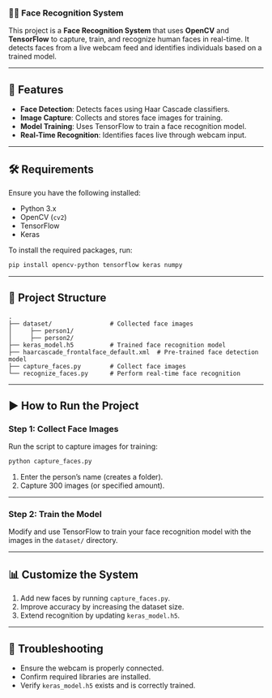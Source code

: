 ### **🧑‍🤖 Face Recognition System**  

This project is a **Face Recognition System** that uses **OpenCV** and **TensorFlow** to capture, train, and recognize human faces in real-time. It detects faces from a live webcam feed and identifies individuals based on a trained model.

---

## 📌 **Features**
- **Face Detection**: Detects faces using Haar Cascade classifiers.  
- **Image Capture**: Collects and stores face images for training.  
- **Model Training**: Uses TensorFlow to train a face recognition model.  
- **Real-Time Recognition**: Identifies faces live through webcam input.  

---

## 🛠️ **Requirements**
Ensure you have the following installed:

- Python 3.x  
- OpenCV (`cv2`)  
- TensorFlow  
- Keras  

To install the required packages, run:

```bash
pip install opencv-python tensorflow keras numpy
```

---

## 📂 **Project Structure**
```
.
├── dataset/                # Collected face images
│     ├── person1/
│     ├── person2/
├── keras_model.h5          # Trained face recognition model
├── haarcascade_frontalface_default.xml  # Pre-trained face detection model
├── capture_faces.py        # Collect face images
└── recognize_faces.py      # Perform real-time face recognition
```

---

## ▶️ **How to Run the Project**

### **Step 1: Collect Face Images**
Run the script to capture images for training:

```bash
python capture_faces.py
```

1. Enter the person’s name (creates a folder).  
2. Capture 300 images (or specified amount).  

---

### **Step 2: Train the Model**
Modify and use TensorFlow to train your face recognition model with the images in the `dataset/` directory.

---

## 📊 **Customize the System**
1. Add new faces by running `capture_faces.py`.  
2. Improve accuracy by increasing the dataset size.  
3. Extend recognition by updating `keras_model.h5`.  

---

## 📌 **Troubleshooting**
- Ensure the webcam is properly connected.  
- Confirm required libraries are installed.  
- Verify `keras_model.h5` exists and is correctly trained.  
